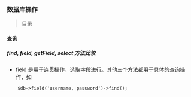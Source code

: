 ### 数据库操作

> 目录

#### 查询
##### find, field, getField, select 方法比较
* field 是用于连贯操作，选取字段进行。其他三个方法都用于具体的查询操作，如
```
    $db->field('username, password')->find();
```